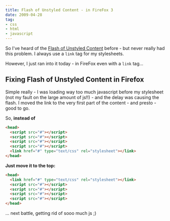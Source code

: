 ```yaml
---
title: Flash of Unstyled Content - in FireFox 3
date: 2009-04-28
tag:
- css
- html
- javascript
---
```

So I've heard of the [Flash of Unstyled Content](http://bluerobot.com/web/css/fouc.asp/) before - but never really had this problem.  I always use a `link` tag for my stylesheets.

<!--more-->

However, I just ran into it today - in FireFox even with a `link` tag...

## Fixing Flash of Unstyled Content in Firefox

Simple really - I was loading way too much javascript before my stylesheet (not my fault on the large amount of js!!) - and the delay was causing the flash.  I moved the link to the very first part of the content - and presto - good to go.

So, **instead of**
    
```html
<head>
  <script src="#"></script>
  <script src="#"></script>
  <script src="#"></script>
  <script src="#"></script>
  <link href="#" type="text/css" rel="stylesheet"></link>
</head>
```
    
**Just move it to the top:**

```html
<head>
  <link href="#" type="text/css" rel="stylesheet"></link>
  <script src="#"></script>
  <script src="#"></script>
  <script src="#"></script>
  <script src="#"></script>
</head>
```
    
... next battle, getting rid of sooo much js ;)
